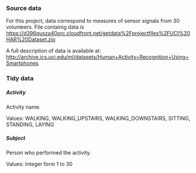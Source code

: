
### Source data
For this project, data correspond to measures of sensor signals from 30 volunteers.  File containig data is
https://d396qusza40orc.cloudfront.net/getdata%2Fprojectfiles%2FUCI%20HAR%20Dataset.zip 

A full description of data is available at:
http://archive.ics.uci.edu/ml/datasets/Human+Activity+Recognition+Using+Smartphones 

### Tidy data
##### Activity
Activity name.

Values: WALKING, WALKING_UPSTAIRS, WALKING_DOWNSTAIRS, SITTING, STANDING, LAYING

##### Subject
Person who performed the activity.

Values: Integer form 1 to 30


